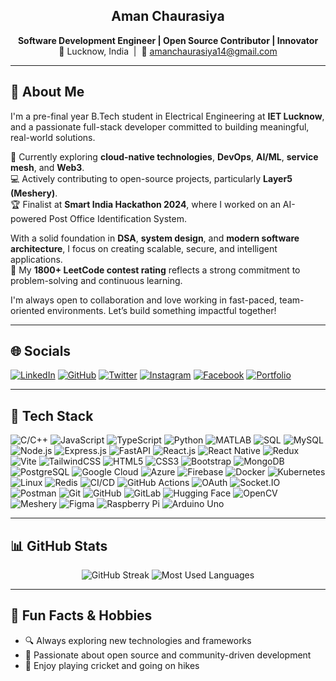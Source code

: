 <h2 align="center">Aman Chaurasiya</h2>
<p align="center">
  <strong>Software Development Engineer | Open Source Contributor | Innovator</strong><br>
  📍 Lucknow, India &nbsp;|&nbsp; 📧 <a href="mailto:amanchaurasiya14@gmail.com">amanchaurasiya14@gmail.com</a>
</p>

---

## 📝 About Me

I'm a pre-final year B.Tech student in Electrical Engineering at **IET Lucknow**, and a passionate full-stack developer committed to building meaningful, real-world solutions. 

🔭 Currently exploring **cloud-native technologies**, **DevOps**, **AI/ML**, **service mesh**, and **Web3**.  
💻 Actively contributing to open-source projects, particularly **Layer5 (Meshery)**.  
🏆 Finalist at **Smart India Hackathon 2024**, where I worked on an AI-powered Post Office Identification System.

With a solid foundation in **DSA**, **system design**, and **modern software architecture**, I focus on creating scalable, secure, and intelligent applications.  
🚀 My **1800+ LeetCode contest rating** reflects a strong commitment to problem-solving and continuous learning.

I'm always open to collaboration and love working in fast-paced, team-oriented environments. Let’s build something impactful together!



---

## 🌐 Socials

[![LinkedIn](https://img.shields.io/badge/-LinkedIn-0077B5?style=flat&logo=linkedin&logoColor=white)](https://www.linkedin.com/in/amanchaurasiya14/)
[![GitHub](https://img.shields.io/badge/-GitHub-181717?style=flat&logo=github&logoColor=white)](https://github.com/Amanchaurasia17)
[![Twitter](https://img.shields.io/badge/-X-1DA1F2?style=flat&logo=twitter&logoColor=white)](https://x.com/iam_Aman_14)
[![Instagram](https://img.shields.io/badge/-Instagram-E4405F?style=flat&logo=instagram&logoColor=white)](https://instagram.com/amanchaurasia.14)
[![Facebook](https://img.shields.io/badge/-Facebook-1877F2?style=flat&logo=facebook&logoColor=white)](https://www.facebook.com/share/1ArJqYjDyb/)
[![Portfolio](https://img.shields.io/badge/-Portfolio-24292F?style=flat&logo=vercel&logoColor=white)](https://portfolio-git-main-amanchaurasia17s-projects.vercel.app/)

---

## 🚀 Tech Stack

![C/C++](https://img.shields.io/badge/C%2FC++-00599C?style=flat)
![JavaScript](https://img.shields.io/badge/JavaScript-F7DF1E?style=flat&logo=javascript&logoColor=black)
![TypeScript](https://img.shields.io/badge/TypeScript-3178C6?style=flat&logo=typescript&logoColor=white)
![Python](https://img.shields.io/badge/Python-3776AB?style=flat&logo=python&logoColor=white)
![MATLAB](https://img.shields.io/badge/MATLAB-0076A8?style=flat&logo=Mathworks&logoColor=white)
![SQL](https://img.shields.io/badge/SQL-4479A1?style=flat)
![MySQL](https://img.shields.io/badge/MySQL-4479A1?style=flat&logo=mysql&logoColor=white)
![Node.js](https://img.shields.io/badge/Node.js-339933?style=flat&logo=node.js&logoColor=white)
![Express.js](https://img.shields.io/badge/Express.js-000000?style=flat&logo=express&logoColor=white)
![FastAPI](https://img.shields.io/badge/FastAPI-009688?style=flat)
![React.js](https://img.shields.io/badge/React-20232A?style=flat&logo=react)
![React Native](https://img.shields.io/badge/React%20Native-61DAFB?style=flat&logo=react)
![Redux](https://img.shields.io/badge/Redux-764ABC?style=flat&logo=redux&logoColor=white)
![Vite](https://img.shields.io/badge/Vite-646CFF?style=flat)
![TailwindCSS](https://img.shields.io/badge/TailwindCSS-38B2AC?style=flat)
![HTML5](https://img.shields.io/badge/HTML5-E34F26?style=flat&logo=html5&logoColor=white)
![CSS3](https://img.shields.io/badge/CSS3-1572B6?style=flat&logo=css3)
![Bootstrap](https://img.shields.io/badge/Bootstrap-563D7C?style=flat&logo=bootstrap)
![MongoDB](https://img.shields.io/badge/MongoDB-47A248?style=flat&logo=mongodb)
![PostgreSQL](https://img.shields.io/badge/PostgreSQL-336791?style=flat&logo=postgresql)
![Google Cloud](https://img.shields.io/badge/Google%20Cloud-4285F4?style=flat&logo=googlecloud)
![Azure](https://img.shields.io/badge/Azure-0078D4?style=flat&logo=microsoftazure&logoColor=white)
![Firebase](https://img.shields.io/badge/Firebase-FFCA28?style=flat&logo=firebase)
![Docker](https://img.shields.io/badge/Docker-2496ED?style=flat&logo=docker)
![Kubernetes](https://img.shields.io/badge/Kubernetes-326CE5?style=flat&logo=kubernetes&logoColor=white)
![Linux](https://img.shields.io/badge/Linux-FCC624?style=flat&logo=linux&logoColor=black)
![Redis](https://img.shields.io/badge/Redis-DC382D?style=flat&logo=redis)
![CI/CD](https://img.shields.io/badge/CI%2FCD-007ACC?style=flat)
![GitHub Actions](https://img.shields.io/badge/GitHub%20Actions-2088FF?style=flat&logo=githubactions&logoColor=white)
![OAuth](https://img.shields.io/badge/OAuth-3C3C3D?style=flat)
![Socket.IO](https://img.shields.io/badge/Socket.IO-010101?style=flat)
![Postman](https://img.shields.io/badge/Postman-FF6C37?style=flat&logo=postman)
![Git](https://img.shields.io/badge/Git-F05032?style=flat&logo=git)
![GitHub](https://img.shields.io/badge/GitHub-181717?style=flat&logo=github)
![GitLab](https://img.shields.io/badge/GitLab-FC6D26?style=flat&logo=gitlab)
![Hugging Face](https://img.shields.io/badge/HuggingFace-FFD21F?style=flat&logo=huggingface)
![OpenCV](https://img.shields.io/badge/OpenCV-5C3EE8?style=flat&logo=opencv)
![Meshery](https://img.shields.io/badge/Meshery-00B39F?style=flat&logo=meshery)
![Figma](https://img.shields.io/badge/Figma-F24E1E?style=flat&logo=figma)
![Raspberry Pi](https://img.shields.io/badge/Raspberry%20Pi-C51A4A?style=flat&logo=raspberrypi)
![Arduino Uno](https://img.shields.io/badge/Arduino%20Uno-00979D?style=flat&logo=arduino)

---

## 📊 GitHub Stats

<p align="center">
  <img src="https://github-readme-streak-stats.herokuapp.com?user=Amanchaurasia17&theme=radical" alt="GitHub Streak" />
  <img src="https://github-readme-stats.vercel.app/api/top-langs/?username=Amanchaurasia17&layout=compact&theme=radical" alt="Most Used Languages" />
</p>

---

## 🎲 Fun Facts & Hobbies

- 🔍 Always exploring new technologies and frameworks  
- 🤝 Passionate about open source and community-driven development  
- 🏏 Enjoy playing cricket and going on hikes
